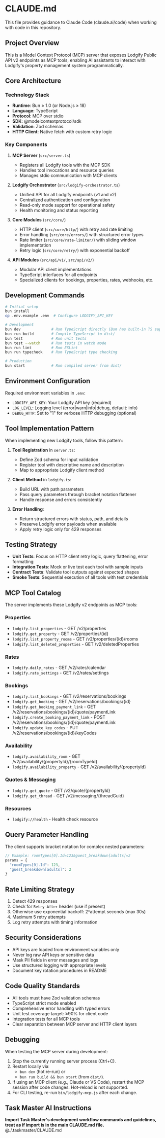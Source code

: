# CLAUDE.md

This file provides guidance to Claude Code (claude.ai/code) when working with code in this repository.

## Project Overview

This is a Model Context Protocol (MCP) server that exposes Lodgify Public API v2 endpoints as MCP tools, enabling AI assistants to interact with Lodgify's property management system programmatically.

## Core Architecture

### Technology Stack
- **Runtime**: Bun ≥ 1.0 (or Node.js ≥ 18)
- **Language**: TypeScript
- **Protocol**: MCP over stdio
- **SDK**: @modelcontextprotocol/sdk
- **Validation**: Zod schemas
- **HTTP Client**: Native fetch with custom retry logic

### Key Components

1. **MCP Server** (`src/server.ts`)
   - Registers all Lodgify tools with the MCP SDK
   - Handles tool invocations and resource queries
   - Manages stdio communication with MCP clients

2. **Lodgify Orchestrator** (`src/lodgify-orchestrator.ts`)
   - Unified API for all Lodgify endpoints (v1 and v2)
   - Centralized authentication and configuration
   - Read-only mode support for operational safety
   - Health monitoring and status reporting

3. **Core Modules** (`src/core/`)
   - HTTP client (`src/core/http/`) with retry and rate limiting
   - Error handling (`src/core/errors/`) with structured error types
   - Rate limiter (`src/core/rate-limiter/`) with sliding window implementation
   - Retry logic (`src/core/retry/`) with exponential backoff

4. **API Modules** (`src/api/v1/`, `src/api/v2/`)
   - Modular API client implementations
   - TypeScript interfaces for all endpoints
   - Specialized clients for bookings, properties, rates, webhooks, etc.

## Development Commands

```bash
# Initial setup
bun install
cp .env.example .env  # Configure LODGIFY_API_KEY

# Development
bun dev              # Run TypeScript directly (Bun has built-in TS support)
bun run build        # Compile TypeScript to dist/
bun test             # Run unit tests
bun test --watch     # Run tests in watch mode
bun run lint         # Run ESLint
bun run typecheck    # Run TypeScript type checking

# Production
bun start            # Run compiled server from dist/
```

## Environment Configuration

Required environment variables in `.env`:
- `LODGIFY_API_KEY`: Your Lodgify API key (required)
- `LOG_LEVEL`: Logging level (error|warn|info|debug, default: info)
- `DEBUG_HTTP`: Set to "1" for verbose HTTP debugging (optional)

## Tool Implementation Pattern

When implementing new Lodgify tools, follow this pattern:

1. **Tool Registration** in `server.ts`:
   - Define Zod schema for input validation
   - Register tool with descriptive name and description
   - Map to appropriate Lodgify client method

2. **Client Method** in `lodgify.ts`:
   - Build URL with path parameters
   - Pass query parameters through bracket notation flattener
   - Handle response and errors consistently

3. **Error Handling**:
   - Return structured errors with status, path, and details
   - Preserve Lodgify error payloads when available
   - Apply retry logic only for 429 responses

## Testing Strategy

- **Unit Tests**: Focus on HTTP client retry logic, query flattening, error formatting
- **Integration Tests**: Mock or live test each tool with sample inputs
- **Contract Tests**: Validate tool outputs against expected shapes
- **Smoke Tests**: Sequential execution of all tools with test credentials

## MCP Tool Catalog

The server implements these Lodgify v2 endpoints as MCP tools:

### Properties
- `lodgify.list_properties` - GET /v2/properties
- `lodgify.get_property` - GET /v2/properties/{id}
- `lodgify.list_property_rooms` - GET /v2/properties/{id}/rooms
- `lodgify.list_deleted_properties` - GET /v2/deletedProperties

### Rates
- `lodgify.daily_rates` - GET /v2/rates/calendar
- `lodgify.rate_settings` - GET /v2/rates/settings

### Bookings
- `lodgify.list_bookings` - GET /v2/reservations/bookings
- `lodgify.get_booking` - GET /v2/reservations/bookings/{id}
- `lodgify.get_booking_payment_link` - GET /v2/reservations/bookings/{id}/quote/paymentLink
- `lodgify.create_booking_payment_link` - POST /v2/reservations/bookings/{id}/quote/paymentLink
- `lodgify.update_key_codes` - PUT /v2/reservations/bookings/{id}/keyCodes

### Availability
- `lodgify.availability_room` - GET /v2/availability/{propertyId}/{roomTypeId}
- `lodgify.availability_property` - GET /v2/availability/{propertyId}

### Quotes & Messaging
- `lodgify.get_quote` - GET /v2/quote/{propertyId}
- `lodgify.get_thread` - GET /v2/messaging/{threadGuid}

### Resources
- `lodgify://health` - Health check resource

## Query Parameter Handling

The client supports bracket notation for complex nested parameters:
```javascript
// Example: roomTypes[0].Id=123&guest_breakdown[adults]=2
params = {
  "roomTypes[0].Id": 123,
  "guest_breakdown[adults]": 2
}
```

## Rate Limiting Strategy

1. Detect 429 responses
2. Check for `Retry-After` header (use if present)
3. Otherwise use exponential backoff: 2^attempt seconds (max 30s)
4. Maximum 5 retry attempts
5. Log retry attempts with timing information

## Security Considerations

- API keys are loaded from environment variables only
- Never log raw API keys or sensitive data
- Mask PII fields in error messages and logs
- Use structured logging with appropriate levels
- Document key rotation procedures in README

## Code Quality Standards

- All tools must have Zod validation schemas
- TypeScript strict mode enabled
- Comprehensive error handling with typed errors
- Unit test coverage target: ≥90% for client code
- Integration tests for all MCP tools
- Clear separation between MCP server and HTTP client layers

## Debugging

When testing the MCP server during development:
1) Stop the currently running server process (Ctrl+C).
2) Restart locally via:
   - `bun dev` (hot re-run) or
   - `bun run build && bun start` (from `dist/`).
3) If using an MCP client (e.g., Claude or VS Code), restart the MCP session after code changes. Hot-reload is not supported.
4) For CLI testing, re-run `bin/lodgify-mcp.js` after each change.

## Task Master AI Instructions

**Import Task Master's development workflow commands and guidelines, treat as if import is in the main CLAUDE.md file.**
@./.taskmaster/CLAUDE.md
